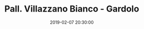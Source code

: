---
title: Pall. Villazzano Bianco - Gardolo
date: 2019-02-07 20:30:00
squadra-a: Pall. Villazzano Bianco
punteggio-a: 
squadra-b: Bc Gardolo
punteggio-b: 
partite/squadra: under-15-18-19
luogo: PALESTRA S.M. PASCOLI
categoria: under 15
---